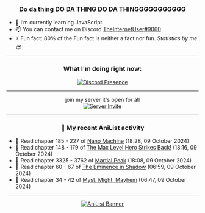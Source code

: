 <div align="center">

### Do da thing DO DA THING DO DA THINGGGGGGGGGGG
</div>

- 🌱 I’m currently learning JavaScript
- 📫 You can contact me on Discord [TheInternetUser#9060](https://discord.com/users/534117072796385300)
- ⚡ Fun fact: 80% of the Fun fact is neither a fact nor fun. _Statistics by me 😎_
<hr>

<div align="center">

### What I'm doing right now:
[![Discord Presence](https://lanyard.cnrad.dev/api/534117072796385300)](https://discord.com/users/534117072796385300)
<hr>

join my server it's open for all <br>
[![Server Invite](https://invidget.switchblade.xyz/bfYgVHxrSs)](https://discord.gg/bfYgVHxrSs)

<hr>
  
### 🌸 My recent AniList activity

</div>

<!-- ANILIST_ACTIVITY:start -->

-   📖 Read chapter 185 - 227 of [Nano Machine](https://anilist.co/manga/120980) (18:28, 09 October 2024)
-   📖 Read chapter 148 - 179 of [The Max Level Hero Strikes Back!](https://anilist.co/manga/125636) (18:16, 09 October 2024)
-   📖 Read chapter 3325 - 3762 of [Martial Peak](https://anilist.co/manga/104494) (18:08, 09 October 2024)
-   📖 Read chapter 60 - 67 of [The Eminence in Shadow](https://anilist.co/manga/106758) (06:59, 09 October 2024)
-   📖 Read chapter 34 - 42 of [Myst, Might, Mayhem](https://anilist.co/manga/175946) (06:47, 09 October 2024)

<!-- ANILIST_ACTIVITY:end -->
<hr>

<div align="center">

[![AniList Banner](https://img.anili.st/User/929966)](https://anilist.co/user/TheInternetUser)

<!-- ![Profile views](https://gpvc.arturio.dev/TheInternetUse7) Since 2023-01-09 -->
<br>


</div>

